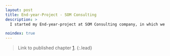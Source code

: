 ```yaml
---
layout: post
title: End-year-Project - SOM Consulting
description: >
  I started my End-year-project at SOM Consulting company, in which we worked on the development of a sentiment analysis platform. We collected over 4 million tweets related to French Election 2017, and we arrived to predict the elected candidate before the publishing of the election results, by the end of the project we managed to publish a chapter in the book of  "Innovations in Smart cities and Applications [1]" 

noindex: true
---
```


> Link to published chapter [1].
{:.lead}


[1]: https://link.springer.com/chapter/10.1007/978-3-319-74500-8_44